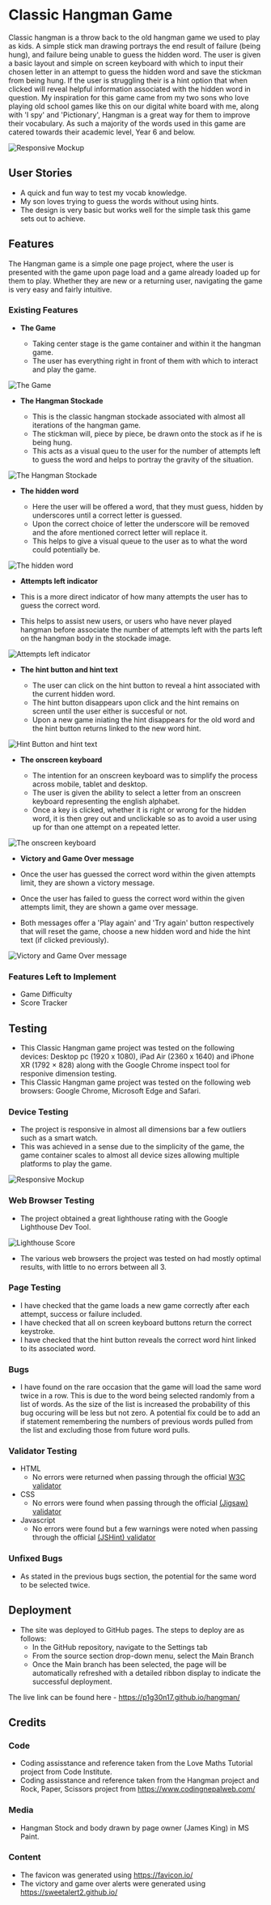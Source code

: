 # Classic Hangman Game

Classic hangman is a throw back to the old hangman game we used to play as kids. A simple stick man drawing portrays the end result of failure (being hung), and failure being unable to guess the hidden word. The user is given a basic layout and simple on screen keyboard with which to input their chosen letter in an attempt to guess the hidden word and save the stickman from being hung. If the user is struggling their is a hint option that when clicked will reveal helpful information associated with the hidden word in question. My inspiration for this game came from my two sons who love playing old school games like this on our digital white board with me, along with 'I spy' and 'Pictionary', Hangman is a great way for them to improve their vocabulary. As such a majority of the words used in this game are catered towards their academic level, Year 6 and below. 

![Responsive Mockup](https://p1g30n17.github.io/newbury-40k-league/assets/readme-media/viewports.png)

## User Stories
- A quick and fun way to test my vocab knowledge.
- My son loves trying to guess the words without using hints.
- The design is very basic but works well for the simple task this game sets out to achieve.

## Features 

The Hangman game is a simple one page project, where the user is presented with the game upon page load and a game already loaded up for them to play. Whether they are new or a returning user, navigating the game is very easy and fairly intuitive. 

### Existing Features

- __The Game__

  - Taking center stage is the game container and within it the hangman game.
  - The user has everything right in front of them with which to interact and play the game.

![The Game](https://p1g30n17.github.io/newbury-40k-league/assets/readme-media/navbar.png)

- __The Hangman Stockade__

  - This is the classic hangman stockade associated with almost all iterations of the hangman game.
  - The stickman will, piece by piece, be drawn onto the stock as if he is being hung.
  - This acts as a visual queu to the user for the number of attempts left  to guess the word and helps to portray the gravity of the situation. 

![The Hangman Stockade](https://p1g30n17.github.io/newbury-40k-league/assets/readme-media/landing-image.png)

- __The hidden word__

  - Here the user will be offered a word, that they must guess, hidden by underscores until a correct letter is guessed.
  - Upon the correct choice of letter the underscore will be removed and the afore mentioned correct letter will replace it.
  - This helps to give a visual queue to the user as to what the word could potentially be.

![The hidden word](https://p1g30n17.github.io/newbury-40k-league/assets/readme-media/why-join.png)

- __Attempts left indicator__ 

- This is a more direct indicator of how many attempts the user has to guess the correct word.
- This helps to assist new users, or users who have never played hangman before associate the number of attempts left with the parts left on the hangman body in the stockade image.

![Attempts left indicator](https://p1g30n17.github.io/newbury-40k-league/assets/readme-media/footer.png)

- __The hint button and hint text__ 

  - The user can click on the hint button to reveal a hint associated with the current hidden word.
  - The hint button disappears upon click and the hint remains on screen until the user either is succesful or not.
  - Upon a new game iniating the hint disappears for the old word and the hint button returns linked to the new word hint.

![Hint Button and hint text](https://p1g30n17.github.io/newbury-40k-league/assets/readme-media/footer.png)

- __The onscreen keyboard__

  - The intention for an onscreen keyboard was to simplify the process across mobile, tablet and desktop.
  - The user is given the ability to select a letter from an onscreen keyboard representing the english alphabet.
  - Once a key is clicked, whether it is right or wrong for the hidden word, it is then grey out and unclickable so as to avoid a user using up for than one attempt on a repeated letter.

![The onscreen keyboard](https://p1g30n17.github.io/newbury-40k-league/assets/readme-media/the-league.png)

- __Victory and Game Over message__

- Once the user has guessed the correct word within the given attempts limit, they are shown a victory message.
- Once the user has failed to guess the correct word within the given attempts limit, they are shown a game over message.
- Both messages offer a 'Play again' and 'Try again' button respectively that will reset the game, choose a new hidden word and hide the hint text (if clicked previously).

![Victory and Game Over message](https://p1g30n17.github.io/newbury-40k-league/assets/readme-media/the-league.png)

### Features Left to Implement

- Game Difficulty
- Score Tracker

## Testing 

- This Classic Hangman game project was tested on the following devices: Desktop pc (1920 x 1080), iPad Air (2360 x 1640) and iPhone XR (1792 × 828) along with the Google Chrome inspect tool for responive dimension testing.
- This Classic Hangman game project was tested on the following web browsers: Google Chrome, Microsoft Edge and Safari.

### Device Testing
- The project is responsive in almost all dimensions bar a few outliers such as a smart watch.
- This was achieved in a sense due to the simplicity of the game, the game container scales to almost all device sizes allowing multiple platforms to play the game.

![Responsive Mockup](https://p1g30n17.github.io/newbury-40k-league/assets/readme-media/viewports.png)

### Web Browser Testing

- The project obtained a great lighthouse rating with the Google Lighthouse Dev Tool.

![Lighthouse Score](https://p1g30n17.github.io/newbury-40k-league/assets/readme-media/lighthouse.png)

- The various web browsers the project was tested on had mostly optimal results, with little to no errors between all 3.

### Page Testing

- I have checked that the game loads a new game correctly after each attempt, success or failure included.
- I have checked that all on screen keyboard buttons return the correct keystroke.
- I have checked that the hint button reveals the correct word hint linked to its associated word.

### Bugs

- I have found on the rare occasion that the game will load the same word twice in a row. This is due to the word being selected randomly from a list of words. As the size of the list is increased the probability of this bug occuring will be less but not zero. A potential fix could be to add an if statement remembering the numbers of previous words pulled from the list and excluding those from future word pulls.

### Validator Testing 

- HTML
  - No errors were returned when passing through the official [W3C validator](https://validator.w3.org/nu/)
- CSS
  - No errors were found when passing through the official [(Jigsaw) validator](https://jigsaw.w3.org/css-validator/)
- Javascript
  - No errors were found but a few warnings were noted when passing through the official [(JSHint) validator](https://jshint.com/)

### Unfixed Bugs

- As stated in the previous bugs section, the potential for the same word to be selected twice. 

## Deployment

- The site was deployed to GitHub pages. The steps to deploy are as follows: 
  - In the GitHub repository, navigate to the Settings tab 
  - From the source section drop-down menu, select the Main Branch
  - Once the Main branch has been selected, the page will be automatically refreshed with a detailed ribbon display to indicate the successful deployment. 

The live link can be found here - https://p1g30n17.github.io/hangman/

## Credits 

### Code

- Coding assisstance and reference taken from the Love Maths Tutorial project from Code Institute.
- Coding assisstance and reference taken from the Hangman project and Rock, Paper, Scissors project from https://www.codingnepalweb.com/

### Media 

- Hangman Stock and body drawn by page owner (James King) in MS Paint.

### Content 

- The favicon was generated using https://favicon.io/
- The victory and game over alerts were generated using https://sweetalert2.github.io/